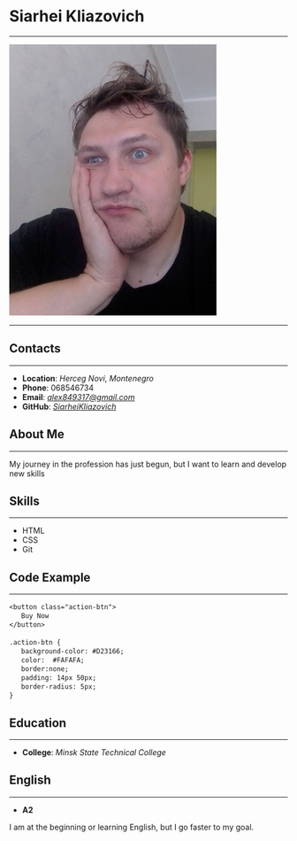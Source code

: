 

#  Siarhei Kliazovich  
**********

 ![avatar](/images/avatar.png "SiarheiKliazovich")
*********

##  Contacts
*********

   * **Location**: *Herceg Novi*, *Montenegro*
   * **Phone**: 068546734
   * **Email**: *alex849317@gmail.com*
   * **GitHub**: [*SiarheiKliazovich*]( https://github.com/SiarheiKliazovich)

## About Me
*********

My journey in the profession has just begun, but I want to learn and develop new skills

## Skills
*********
   * HTML
   * CSS
   * Git

## Code Example
*********
 ```
<button class="action-btn">
    Buy Now
</button>                                    

.action-btn {
    background-color: #D23166;
    color:  #FAFAFA;
    border:none;
    padding: 14px 50px;
    border-radius: 5px;
}

 ```

## Education
*********
   *  **College**: *Minsk State Technical College*

## English
*********

   * **A2**

   
   I am at the beginning or learning English, but I go faster to my goal.
 
